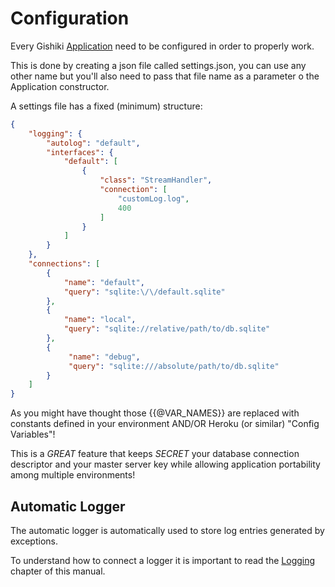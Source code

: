 # Configuration
Every Gishiki [Application](application.md) need to be configured in order to properly work.

This is done by creating a json file called settings.json, you can use any other name but you'll also
need to pass that file name as a parameter o the Application constructor.

A settings file has a fixed (minimum) structure:
```json
{
    "logging": {
        "autolog": "default",
        "interfaces": {
            "default": [
                {
                    "class": "StreamHandler",
                    "connection": [
                        "customLog.log",
                        400
                    ]
                }
            ]
        }
    },
    "connections": [
        {
            "name": "default",
            "query": "sqlite:\/\/default.sqlite"
        },
        {
            "name": "local",
            "query": "sqlite://relative/path/to/db.sqlite"
        },
        {
             "name": "debug",
             "query": "sqlite:///absolute/path/to/db.sqlite"
        }
    ]
}
```

As you might have thought those {{@VAR_NAMES}} are replaced with constants defined
in your environment AND/OR Heroku (or similar) "Config Variables"!

This is a *GREAT* feature that keeps *SECRET* your database connection descriptor and
your master server key while allowing application portability among multiple environments!


## Automatic Logger
The automatic logger is automatically used to store log entries generated by exceptions.

To understand how to connect a logger it is important to read the [Logging](logging.md) chapter of this manual.

